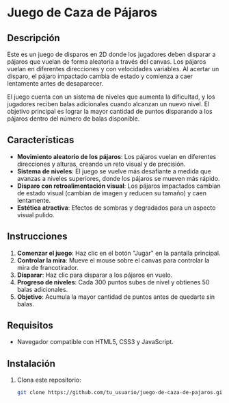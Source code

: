 # Juego de Caza de Pájaros

## Descripción

Este es un juego de disparos en 2D donde los jugadores deben disparar a pájaros que vuelan de forma aleatoria a través del canvas. Los pájaros vuelan en diferentes direcciones y con velocidades variables. Al acertar un disparo, el pájaro impactado cambia de estado y comienza a caer lentamente antes de desaparecer.

El juego cuenta con un sistema de niveles que aumenta la dificultad, y los jugadores reciben balas adicionales cuando alcanzan un nuevo nivel. El objetivo principal es lograr la mayor cantidad de puntos disparando a los pájaros dentro del número de balas disponible.

## Características

- **Movimiento aleatorio de los pájaros**: Los pájaros vuelan en diferentes direcciones y alturas, creando un reto visual y de precisión.
- **Sistema de niveles**: El juego se vuelve más desafiante a medida que avanzas a niveles superiores, donde los pájaros se mueven más rápido.
- **Disparo con retroalimentación visual**: Los pájaros impactados cambian de estado visual (cambian de imagen y reducen su tamaño) y caen lentamente.
- **Estética atractiva**: Efectos de sombras y degradados para un aspecto visual pulido.

## Instrucciones

1. **Comenzar el juego**: Haz clic en el botón "Jugar" en la pantalla principal.
2. **Controlar la mira**: Mueve el mouse sobre el canvas para controlar la mira de francotirador.
3. **Disparar**: Haz clic para disparar a los pájaros en vuelo.
4. **Progreso de niveles**: Cada 300 puntos subes de nivel y obtienes 50 balas adicionales.
5. **Objetivo**: Acumula la mayor cantidad de puntos antes de quedarte sin balas.

## Requisitos

- Navegador compatible con HTML5, CSS3 y JavaScript.

## Instalación

1. Clona este repositorio:
   ```bash
   git clone https://github.com/tu_usuario/juego-de-caza-de-pajaros.git

